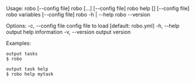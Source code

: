 Usage:
robo [--config file]
robo <task> [<arg>...] [--config file]
robo help [<task>] [--config file]
robo variables [--config file]
robo -h | --help
robo --version

Options:
-c, --config file config file to load [default: robo.yml]
-h, --help output help information
-v, --version output version

Examples:

    output tasks
    $ robo

    output task help
    $ robo help mytask
